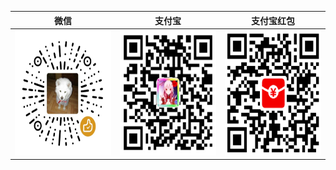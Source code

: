 | 微信                                            | 支付宝                                          | 支付宝红包                                          |
| ----------------------------------------------- | ----------------------------------------------- | --------------------------------------------------- |
| <img src="wechat.png" width="200" height="200"> | <img src="alipay.png" width="200" height="200"> | <img src="alipay-red.png" width="200" height="200"> |
